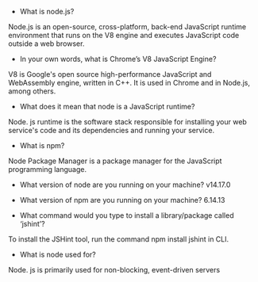 - What is node.js?

Node.js is an open-source, cross-platform, back-end JavaScript runtime environment that runs on the V8 engine and executes JavaScript code outside a web browser.

- In your own words, what is Chrome’s V8 JavaScript Engine?


V8 is Google's open source high-performance JavaScript and WebAssembly engine, written in C++. It is used in Chrome and in Node.js, among others.


- What does it mean that node is a JavaScript runtime?

Node. js runtime is the software stack responsible for installing your web service's code and its dependencies and running your service.

- What is npm?

 Node Package Manager is a package manager for the JavaScript programming language.

 - What version of node are you running on your machine? v14.17.0

 - What version of npm are you running on your machine? 6.14.13

 - What command would you type to install a library/package called ‘jshint’?
 
  To install the JSHint tool, run the command npm install jshint in CLI.

  - What is node used for?
  
   Node. js is primarily used for non-blocking, event-driven servers

